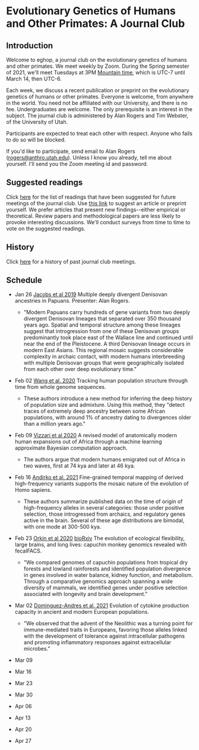 # Evolutionary Genetics of Humans and Other Primates: A Journal Club

## Introduction

Welcome to eghop, a journal club on the evolutionary genetics of
humans and other primates. We meet weekly by Zoom. During the Spring
semester of 2021, we'll meet Tuesdays at 3PM
[Mountain time](https://en.wikipedia.org/wiki/Mountain_Time_Zone),
which is UTC-7 until March 14, then UTC-6.

Each week, we discuss a recent publication or preprint on the
evolutionary genetics of humans or other primates. Everyone is
welcome, from anywhere in the world. You need not be affiliated with
our University, and there is no fee. Undergraduates are welcome.  The
only prerequisite is an interest in the subject. The journal club is
administered by Alan Rogers and Tim Webster, of the University of
Utah.

Participants are expected to treat each other with respect. Anyone who
fails to do so will be blocked.

If you'd like to participate, send email to Alan Rogers
([rogers@anthro.utah.edu](mailto:rogers@anthro.utah.edu)). Unless I
know you already, tell me about yourself. I'll send you the Zoom
meeting id and password.

## Suggested readings

Click [here](suggested.html) for the list of readings that have been
suggested for future meetings of the journal club. Use
[this link][gform] to suggest an article or preprint yourself. We
prefer articles that present new findings--either empirical or
theoretical. Review papers and methodological papers are less likely
to provoke interesting discussions. We'll conduct surveys from time to
time to vote on the suggested readings.

## History

Click [here](past.html) for a history of past journal club meetings.

## Schedule

* Jan 26 [Jacobs et al 2019][jacobs19:cell] Multiple deeply divergent
  Denisovan ancestries in Papuans. Presenter: Alan Rogers.

  * "Modern Papuans carry hundreds of gene variants from two deeply
    divergent Denisovan lineages that separated over 350 thousand
    years ago. Spatial and temporal structure among these lineages
    suggest that introgression from one of these Denisovan groups
    predominantly took place east of the Wallace line and continued
    until near the end of the Pleistocene. A third Denisovan lineage
    occurs in modern East Asians. This regional mosaic suggests
    considerable complexity in archaic contact, with modern humans
    interbreeding with multiple Denisovan groups that were
    geographically isolated from each other over deep evolutionary
    time."


* Feb 02 [Wang et al. 2020][wang20:plog] Tracking human population structure
  through time from whole genome sequences.

  * These authors introduce a new method for inferring the deep
  history of population size and admixture. Using this method, they
  "detect traces of extremely deep ancestry between some African
  populations, with around 1% of ancestry dating to divergences older
  than a million years ago."


* Feb 09 [Vizzari et al 2020][vizzari20:genes] A revised model of
    anatomically modern human expansions out of Africa through a
    machine learning approximate Bayesian computation approach.

  * The authors argue that modern humans emigrated out of Africa in
    two waves, first at 74 kya and later at 46 kya.

* Feb 16 [Andirko et al. 2021][andirko21:biorxiv] Fine-grained temporal
   mapping of derived high-frequency variants supports the mosaic
   nature of the evolution of Homo sapiens. 

  * These authors summarize published data on the time of origin of
    high-frequency alleles in several categories: those under positive
    selection, those introgressed from archaics, and regulatory genes
    active in the brain. Several of these age distributions are
    bimodal, with one mode at 300-500 kya.

* Feb 23 [Orkin et al 2020][orkin21:pnas] [bioRxiv][orkin20:biorxiv] The
   evolution of ecological flexibility, large brains, and long lives:
   capuchin monkey genomics revealed with fecalFACS.

  * "We compared genomes of capuchin populations from tropical dry
    forests and lowland rainforests and identified population
    divergence in genes involved in water balance, kidney function,
    and metabolism. Through a comparative genomics approach spanning a
    wide diversity of mammals, we identified genes under positive
    selection associated with longevity and brain development."

* Mar 02 [Dominguez-Andres et al. 2021][dominguezandres21:biorxiv] Evolution
   of cytokine production capacity in ancient and modern European
   populations. 

  * "We observed that the advent of the Neolithic was a turning point
    for immune-mediated traits in Europeans, favoring those alleles
    linked with the development of tolerance against intracellular
    pathogens and promoting inflammatory responses against
    extracellular microbes." 


* Mar 09

* Mar 16

* Mar 23

* Mar 30

* Apr 06

* Apr 13

* Apr 20

* Apr 27

[gform]:
https://docs.google.com/forms/d/e/1FAIpQLSeC-CnDFiBVV5Zw_SR-CrBe5zYSijwkM1aiIqKeDjeQX2eRQQ/viewform?usp=sf_link

[jacobs19:cell]:
https://www.cell.com/cell/fulltext/S0092-8674(19)30218-1

[wang20:plog]:
https://journals.plos.org/plosgenetics/article?id=10.1371/journal.pgen.1008552

[vizzari20:genes]:
https://www.mdpi.com/2073-4425/11/12/1510

[andirko21:biorxiv]:
https://www.biorxiv.org/content/10.1101/2021.01.22.427608v1

[orkin20:biorxiv]:
https://www.biorxiv.org/content/10.1101/366112v6.full

[orkin21:pnas]:
https://www.pnas.org/content/118/7/e2010632118

[dominguezandres21:biorxiv]:
https://www.biorxiv.org/content/10.1101/2021.01.14.426690v1

